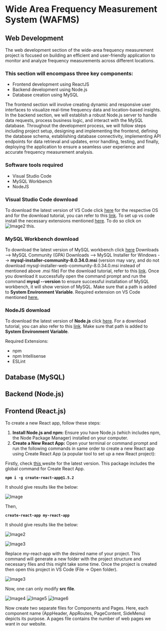 # Wide Area Frequency Measurement System (WAFMS) #

## Web Development ##

The web development section of the wide-area frequency measurement project is focused on building an efficient and user-friendly application to monitor and analyze frequency measurements across different locations. 

### This section will encompass three key components:  ###
- Frontend development using ReactJS
- Backend development using Node.js
- Database creation using MySQL

The frontend section will involve creating dynamic and responsive user interfaces to visualize real-time frequency data and location-based insights. In the backend section, we will establish a robust Node.js server to handle data requests, process business logic, and interact with the MySQL database. Throughout the development process, we will follow steps including project setup, designing and implementing the frontend, defining the database schema, establishing database connectivity, implementing API endpoints for data retrieval and updates, error handling, testing, and finally, deploying the application to ensure a seamless user experience and accurate frequency measurement analysis.

### Software tools required ###
- Visual Studio Code
- MySQL Workbench 
- NodeJS

### Visual Studio Code download ###

To download the latest version of VS Code click <u>[here](https://code.visualstudio.com/)</u> for the respective OS and for the download tutorial, you can refer to this <u>[link](https://www.youtube.com/watch?v=u8APxuCICkA)</u>. 
To set up vs code install the necessary extensions mentioned <u>[here](https://www.syncfusion.com/blogs/post/top-15-vs-code-extensions-every-developer-should-know.aspx)</u>. To do so click on ![Image2](https://github.com/rinapachkale/WAFMS-Project-Blueprint/blob/master/Extension.png) this.

### MySQL Workbench download ###

To download the latest version of MySQL workbench click <u>[here](https://www.mysql.com/downloads/)</u> 
Downloads --> MySQL Community (GPA) Downloads -->  MySQL Installer for Windows --> **mysql-installer-community-8.0.34.0.msi** (version may vary, and do not download mysql-installer-web-community-8.0.34.0.msi instead of mentioned above .msi file)
For the download tutorial, refer to this <u>[link](https://www.youtube.com/watch?v=VK4nTHqbcMg)</u>. Once you download it successfully open the command prompt and run the command **mysql --version** to ensure successful installation of MySQL workbench, it will show version of MySQL. Make sure that a path is added to **System Environment Variable**.
Required extension on VS Code mentioned <u>[here](https://www.syncfusion.com/blogs/post/7-vs-code-extensions-for-react-developers.aspx).</u>

### NodeJS download ###

To download the latest version of **Node.js** click <u>[here](https://nodejs.org/en)</u>. For a download tutorial, you can also refer to this <u>[link](https://www.youtube.com/watch?v=06X51c6WHsQ)</u>. Make sure that path is added to **System Environment Variable**.

Required Extensions: 

- npm
- npm Intellisense
- ESLint

## Database (MySQL) ##

## Backend (Node.js) ##

## Frontend (React.js) ##
To create a new React app, follow these steps:

1. **Install Node.js and npm:** Ensure you have Node.js (which includes npm, the Node Package Manager) installed on your computer.
2. **Create a New React App:** Open your terminal or command prompt and run the following commands in same order to create a new React app using Create React App (a popular tool to set up a new React project):

Firstly, check <u> [this](https://www.npmjs.com/package/create-react-app) </u> wesite for the latest version. This package includes the global command for Create React App.

**`npm i -g create-react-app@1.5.2`** 

It should give results like the below:

![Image](https://github.com/rinapachkale/WAFMS-Project-Blueprint/blob/master/create-react-app.png)

Then,

**`create-react-app my-react-app`**

It should give results like the below:

![Image2](https://github.com/rinapachkale/WAFMS-Project-Blueprint/blob/master/my-react-app.png)

![Image3](https://github.com/rinapachkale/WAFMS-Project-Blueprint/blob/master/my-react-app1.png)

Replace my-react-app with the desired name of your project. This command will generate a new folder with the project structure and necessary files and this might take some time. Once the project is created then open this project in VS Code (File -> Open folder).

![Image3](https://github.com/rinapachkale/WAFMS-Project-Blueprint/blob/master/VS%20Code%20window.png)

Now, one can only modify **src file**.

![Image4](https://github.com/rinapachkale/WAFMS-Project-Blueprint/blob/master/explorer1.png) ![Image5](https://github.com/rinapachkale/WAFMS-Project-Blueprint/blob/master/explorer2.png) ![Image6](https://github.com/rinapachkale/WAFMS-Project-Blueprint/blob/master/explorer3.png)

Now create two separate files for Components and Pages. Here, each component name (AppHeader, AppRoutes, PageContent, SideMenu) depicts its purpose. A pages file contains the number of web pages we want in our website.
